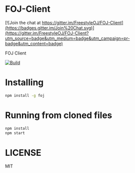 # FOJ-Client

[![Join the chat at https://gitter.im/FreestyleOJ/FOJ-Client](https://badges.gitter.im/Join%20Chat.svg)](https://gitter.im/FreestyleOJ/FOJ-Client?utm_source=badge&utm_medium=badge&utm_campaign=pr-badge&utm_content=badge)

FOJ Client

[![Build](https://travis-ci.org/FreestyleOJ/FOJ-Client.svg?branch=master)](htts://travis-ci.org/FreestyleOJ/FOJ-Client/builds)

# Installing

```bash
npm install -g foj
```

# Running from cloned files

```bash
npm install
npm start
```
# LICENSE

MIT
